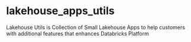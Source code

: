 # lakehouse_apps_utils
Lakehouse Utils is Collection of Small Lakehouse Apps to help customers with additional features that enhances Databricks Platform
